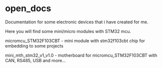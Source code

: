 # open_docs
Documentation for some electronic devices that i have created for me.

Here you will find some mini/micro modules with STM32 mcu.

micromcu_STM32F103CBT - mini module with stm32f103cbt chip for embedding to some projects

mini_mth_stm32_v1_v1.0 - motherboard for micromcu_STM32F103CBT with CAN, RS485, USB and more...
